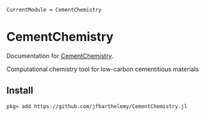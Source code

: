 ```@meta
CurrentModule = CementChemistry
```

# CementChemistry

Documentation for [CementChemistry](https://github.com/jfbarthelemy/CementChemistry.jl).

Computational chemistry tool for low-carbon cementitious materials

## Install

```julia-repl
pkg> add https://github.com/jfbarthelemy/CementChemistry.jl
```